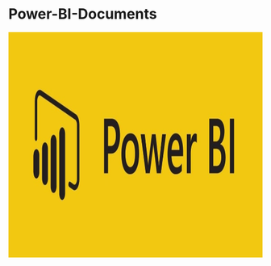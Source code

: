 # Power-BI-Documents
<p align="left"> <img src="https://github.com/debamitr1012/Power-BI-Documents/blob/main/powerbilogo.png" width="1144" height="446"/> </p>
